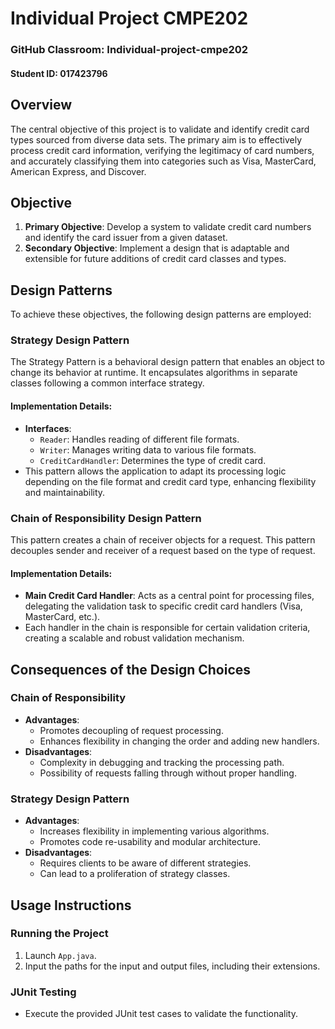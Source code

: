 # Individual Project CMPE202

### GitHub Classroom: Individual-project-cmpe202
#### Student ID: 017423796

## Overview
The central objective of this project is to validate and identify credit card types sourced from diverse data sets. The primary aim is to effectively process credit card information, verifying the legitimacy of card numbers, and accurately classifying them into categories such as Visa, MasterCard, American Express, and Discover.
## Objective
1. **Primary Objective**: Develop a system to validate credit card numbers and identify the card issuer from a given dataset.
2. **Secondary Objective**: Implement a design that is adaptable and extensible for future additions of credit card classes and types.

## Design Patterns
To achieve these objectives, the following design patterns are employed:

### Strategy Design Pattern
The Strategy Pattern is a behavioral design pattern that enables an object to change its behavior at runtime. It encapsulates algorithms in separate classes following a common interface strategy.

#### Implementation Details:
- **Interfaces**:
    - `Reader`: Handles reading of different file formats.
    - `Writer`: Manages writing data to various file formats.
    - `CreditCardHandler`: Determines the type of credit card.
- This pattern allows the application to adapt its processing logic depending on the file format and credit card type, enhancing flexibility and maintainability.

### Chain of Responsibility Design Pattern
This pattern creates a chain of receiver objects for a request. This pattern decouples sender and receiver of a request based on the type of request.

#### Implementation Details:
- **Main Credit Card Handler**: Acts as a central point for processing files, delegating the validation task to specific credit card handlers (Visa, MasterCard, etc.).
- Each handler in the chain is responsible for certain validation criteria, creating a scalable and robust validation mechanism.

## Consequences of the Design Choices
### Chain of Responsibility
- **Advantages**:
    - Promotes decoupling of request processing.
    - Enhances flexibility in changing the order and adding new handlers.
- **Disadvantages**:
    - Complexity in debugging and tracking the processing path.
    - Possibility of requests falling through without proper handling.

### Strategy Design Pattern
- **Advantages**:
    - Increases flexibility in implementing various algorithms.
    - Promotes code re-usability and modular architecture.
- **Disadvantages**:
    - Requires clients to be aware of different strategies.
    - Can lead to a proliferation of strategy classes.



## Usage Instructions
### Running the Project
1. Launch `App.java`.
2. Input the paths for the input and output files, including their extensions.

### JUnit Testing
- Execute the provided JUnit test cases to validate the functionality.

